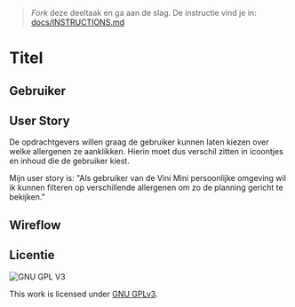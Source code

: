 > _Fork_ deze deeltaak en ga aan de slag. De instructie vind je in: [docs/INSTRUCTIONS.md](docs/INSTRUCTIONS.md)

# Titel
<!-- Geef je opdracht een titel en schrijf in één zin wat het is -->

## Gebruiker
<!-- Het is duidelijk wie de gebruiker is -->

## User Story
De opdrachtgevers willen graag de gebruiker kunnen laten kiezen over welke allergenen ze aanklikken. Hierin moet dus verschil zitten in icoontjes en inhoud die de gebruiker kiest. 

Mijn user story is: "Als gebruiker van de Vini Mini persoonlijke omgeving wil ik kunnen filteren op verschillende allergenen om zo de planning gericht te bekijken."

## Wireflow
<!-- Toon de wireflow -->

 

## Licentie

![GNU GPL V3](https://www.gnu.org/graphics/gplv3-127x51.png)

This work is licensed under [GNU GPLv3](./LICENSE).
